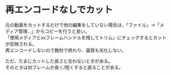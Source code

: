 # 再エンコードなしでカット

元の動画をカットするだけで他の編集をしていない場合は、「ファイル」→「メディア管理...」からコピーを行うと良い。  
「使用メディアとxxフレームハンドルを残してトリム」にチェックするとカットが反映される。  
再エンコードしないので数秒で終わり、画質も劣化しない。

ただ、たまにカットした長さと合わないときがある。  
そのときは何フレームか長く/短くすると直ることがある。
